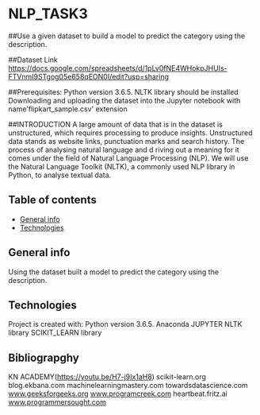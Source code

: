 # NLP_TASK3
##Use a given dataset to build a model to predict the category using the description. 

##Dataset Link
https://docs.google.com/spreadsheets/d/1pLv0fNE4WHokpJHUIs-FTVnmI9STgog05e658qEON0I/edit?usp=sharing

##Prerequisites:
Python version 3.6.5. 
NLTK library should be installed
Downloading and uploading the dataset into the Jupyter notebook with name'flipkart_sample.csv' extension

##INTRODUCTION
A large amount of data that is in the dataset is unstructured, which requires processing to produce insights. Unstructured data stands as website links, punctuation marks and search history. The process of analysing natural language and d riving out a meaning for it comes under the field of Natural Language Processing (NLP). We will use the Natural Language Toolkit (NLTK), a commonly used NLP library in Python, to analyse textual data.

## Table of contents
* [General info](#general-info)
* [Technologies](#technologies)

## General info
Using the dataset built a model to predict the category using the description.
## Technologies
Project is created with:
Python version 3.6.5. 
Anaconda
JUPYTER
NLTK library 
SCIKIT_LEARN library

## Bibliograpghy
KN ACADEMY(https://youtu.be/H7-j9Ix1aH8)
scikit-learn.org
blog.ekbana.com
machinelearningmastery.com
towardsdatascience.com
www.geeksforgeeks.org
www.programcreek.com
heartbeat.fritz.ai
www.programmersought.com
